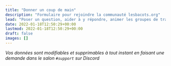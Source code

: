 ```yaml
---
title: "Donner un coup de main"
description: "Formulaire pour rejoindre la communauté lesbacots.org"
lead: "Poser un question, aider à y répondre, animer les groupes de travail... Si vous souhaitez rejoindre la communauté lesbacots.org, il vous suffit de renseigner le formaulaire ci-dessous :"
date: 2022-01-18T12:50:29+00:00
lastmod: 2022-01-18T12:50:29+00:00
draft: false
images: []
---
```


*Vos données sont modifiables et supprimables à tout instant en faisant une demande dans le salon `#support` sur Discord*
